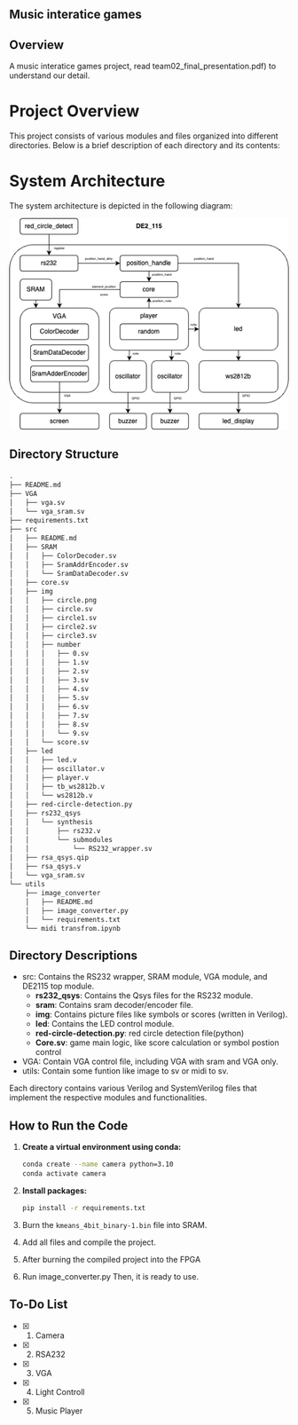 ## Music interatice games

## Overview

A music interatice games project, read team02_final_presentation.pdf) to understand our detail.


# Project Overview

This project consists of various modules and files organized into different directories. Below is a brief description of each directory and its contents:

# System Architecture

The system architecture is depicted in the following diagram:

![System Architecture](./system.png)
 
## Directory Structure
```
.
├── README.md
├── VGA
│   ├── vga.sv
│   └── vga_sram.sv
├── requirements.txt
├── src
│   ├── README.md
│   ├── SRAM
│   │   ├── ColorDecoder.sv
│   │   ├── SramAddrEncoder.sv
│   │   └── SramDataDecoder.sv
│   ├── core.sv
│   ├── img
│   │   ├── circle.png
│   │   ├── circle.sv
│   │   ├── circle1.sv
│   │   ├── circle2.sv
│   │   ├── circle3.sv
│   │   ├── number
│   │   │   ├── 0.sv
│   │   │   ├── 1.sv
│   │   │   ├── 2.sv
│   │   │   ├── 3.sv
│   │   │   ├── 4.sv
│   │   │   ├── 5.sv
│   │   │   ├── 6.sv
│   │   │   ├── 7.sv
│   │   │   ├── 8.sv
│   │   │   └── 9.sv
│   │   └── score.sv
│   ├── led
│   │   ├── led.v
│   │   ├── oscillator.v
│   │   ├── player.v
│   │   ├── tb_ws2812b.v
│   │   └── ws2812b.v
│   ├── red-circle-detection.py
│   ├── rs232_qsys
│   │   └── synthesis
│   │       ├── rs232.v
│   │       └── submodules
│   │           └── RS232_wrapper.sv
│   ├── rsa_qsys.qip
│   ├── rsa_qsys.v
│   └── vga_sram.sv
└── utils
    ├── image_converter
    │   ├── README.md
    │   ├── image_converter.py
    │   └── requirements.txt
    └── midi transfrom.ipynb
```
## Directory Descriptions
- src: Contains the RS232 wrapper, SRAM module, VGA module, and DE2115 top module.
   - **rs232_qsys**: Contains the Qsys files for the RS232 module.
   - **sram**: Contains sram decoder/encoder file.
   - **img**: Contains picture files like symbols or scores (written in Verilog).
   - **led**: Contains the LED control module.
   - **red-circle-detection.py**: red circle detection file(python)
   - **Core.sv**: game main logic, like score calculation or symbol postion control
- VGA: Contain VGA control file, including VGA with sram and VGA only. 
- utils: Contain some funtion like image to sv or midi to sv.

Each directory contains various Verilog and SystemVerilog files that implement the respective modules and functionalities.

## How to Run the Code

1. **Create a virtual environment using conda:**

   ```sh
   conda create --name camera python=3.10
   conda activate camera
   ```

2. **Install packages:**

   ```sh
   pip install -r requirements.txt
   ```
3. Burn the `kmeans_4bit_binary-1.bin` file into SRAM.
4. Add all files and compile the project.
5. After burning the compiled project into the FPGA
6. Run image_converter.py
Then, it is ready to use.

## To-Do List

- [x] 1. Camera
- [x] 2. RSA232
- [x] 3. VGA
- [x] 4. Light Controll
- [x] 5. Music Player

